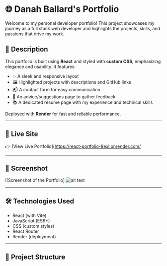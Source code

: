 # 🌐 Danah Ballard's Portfolio

Welcome to my personal developer portfolio! This project showcases my journey as a full stack web developer and highlights the projects, skills, and passions that drive my work.

## 🧠 Description

This portfolio is built using **React** and styled with **custom CSS**, emphasizing elegance and usability. It features:

- ✨ A sleek and responsive layout
- 🖼️ Highlighted projects with descriptions and GitHub links
- 📬 A contact form for easy communication
- 📢 An advice/suggestions page to gather feedback
- 📚 A dedicated resume page with my experience and technical skills

Deployed with **Render** for fast and reliable performance.

---

## 🚀 Live Site

👉 [View Live Portfolio](https://react-portfolio-8exl.onrender.com/

---

## 📸 Screenshot

![Screenshot of the Portfolio]
![alt text](<Screenshot 2025-04-14 at 8.36.24 PM.png>)


---

## 🛠️ Technologies Used

- React (with Vite)
- JavaScript (ES6+)
- CSS (custom styles)
- React Router
- Render (deployment)

---

## 📁 Project Structure

